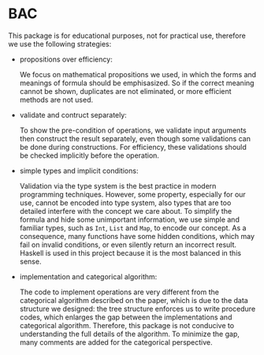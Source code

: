 # BAC

This package is for educational purposes, not for practical use, therefore we use the following strategies:

- propositions over efficiency:

    We focus on mathematical propositions we used, in which the forms and meanings of formula should be emphisasized.  So if the correct meaning cannot be shown, duplicates are not eliminated, or more efficient methods are not used.

- validate and contruct separately:

    To show the pre-condition of operations, we validate input arguments then construct the result separately, even though some validations can be done during constructions.  For efficiency, these validations should be checked implicitly before the operation.

- simple types and implicit conditions:

    Validation via the type system is the best practice in modern programming techniques.  However, some property, especially for our use, cannot be encoded into type system, also types that are too detailed interfere with the concept we care about.
    To simplify the formula and hide some unimportant information, we use simple and familiar types, such as `Int`, `List` and `Map`, to encode our concept.  As a consequence, many functions have some hidden conditions, which may fail on invalid conditions, or even silently return an incorrect result.  Haskell is used in this project because it is the most balanced in this sense.

- implementation and categorical algorithm:

    The code to implement operations are very different from the categorical algorithm described on the paper, which is due to the data structure we designed: the tree structure enforces us to write procedure codes, which enlarges the gap between the implementations and categorical algorithm.  Therefore, this package is not conducive to understanding the full details of the algorithm.  To minimize the gap, many comments are added for the categorical perspective.
